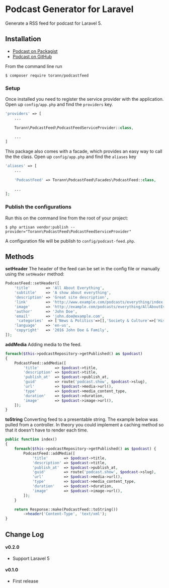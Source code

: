 # Podcast Generator for Laravel

Generate a RSS feed for podcast for Laravel 5.

## Installation

- [Podcast on Packagist](https://packagist.org/packages/torann/podcastfeed)
- [Podcast on GitHub](https://github.com/torann/podcastfeed)


From the command line run

```
$ composer require torann/podcastfeed
```

### Setup

Once installed you need to register the service provider with the application. Open up `config/app.php` and find the `providers` key.

```php
'providers' => [
    ...
    
    Torann\PodcastFeed\PodcastFeedServiceProvider::class,
    
    ...
]
```

This package also comes with a facade, which provides an easy way to call the the class. Open up `config/app.php` and find the `aliases` key

```php
'aliases' => [
    ...
    
    'PodcastFeed' => Torann\PodcastFeed\Facades\PodcastFeed::class,
    
    ...
];
```

### Publish the configurations

Run this on the command line from the root of your project:

```
$ php artisan vendor:publish --provider="Torann\PodcastFeed\PodcastFeedServiceProvider"
```

A configuration file will be publish to `config/podcast-feed.php`.

## Methods

**setHeader**
The header of the feed can be set in the config file or manually using the `setHeader` method:

```php
PodcastFeed::setHeader([
    'title'       => 'All About Everything',
    'subtitle'    => 'A show about everything',
    'description' => 'Great site description',
    'link'        => 'http://www.example.com/podcasts/everything/index.html',
    'image'       => 'http://example.com/podcasts/everything/AllAboutEverything.jpg',
    'author'      => 'John Doe',
    'email'       => 'john.doe@example.com',
     'categories'  => ['News & Politics'=>[],'Society & Culture'=>['History','Places & Travel']],
    'language'    => 'en-us',
    'copyright'   => '2016 John Doe & Family',
]);
```

**addMedia**
Adding media to the feed.

```php
foreach($this->podcastRepository->getPublished() as $podcast)
{
    PodcastFeed::addMedia([
        'title'       => $podcast->title,
        'description' => $podcast->title,
        'publish_at'  => $podcast->publish_at,
        'guid'        => route('podcast.show', $podcast->slug),
        'url'         => $podcast->media->url(),
        'type'        => $podcast->media_content_type,
        'duration'    => $podcast->duration,
        'image'       => $podcast->image->url(),
    ]);
}
```

**toString**
Converting feed to a presentable string. The example below was pulled from a controller. In theory you could implement a caching method so that it doesn't have to render each time.

```php
public function index()
{
    foreach($this->podcastRepository->getPublished() as $podcast) {
        PodcastFeed::addMedia([
            'title'       => $podcast->title,
            'description' => $podcast->title,
            'publish_at'  => $podcast->publish_at,
            'guid'        => route('podcast.show', $podcast->slug),
            'url'         => $podcast->media->url(),
            'type'        => $podcast->media_content_type,
            'duration'    => $podcast->duration,
            'image'       => $podcast->image->url(),
        ]);
    }

    return Response::make(PodcastFeed::toString())
        ->header('Content-Type', 'text/xml');
}
```

## Change Log

#### v0.2.0

- Support Laravel 5


#### v0.1.0

- First release

